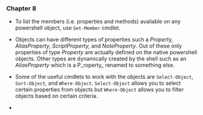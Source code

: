 ### Chapter 8

* To list the members \(i.e. properties and methods\) available on any powershell object, use `Get-Member` cmdlet.
* Objects can have different types of properties such a _Property, AliasProperty, ScriptProperty,_ and _NoteProperty_. Out of these only properties of type _Property_ are actually defined on the native powershell objects. Other types are dynamically created by the shell such as an _AliasProperty_ which is a P_roperty_  renamed to something else.
* Some of the useful cmdlets to work with the objects are `Select-Object`, `Sort-Object`, and `Where-Object`. `Select-Object` allows you to select certain properties from objects but `Where-Object` allows you to filter objects based on certain criteria. 

* 


